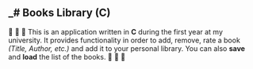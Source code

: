 _# Books Library (C)
------

:blue_book: :orange_book: :green_book: This is an application written in **C** during the first year at my university. It provides functionality in order to add, remove, rate a book *(Title, Author, etc.)* and add it to your personal library. You can also **save** and **load** the list of the books. :blue_book: :orange_book: :green_book:
